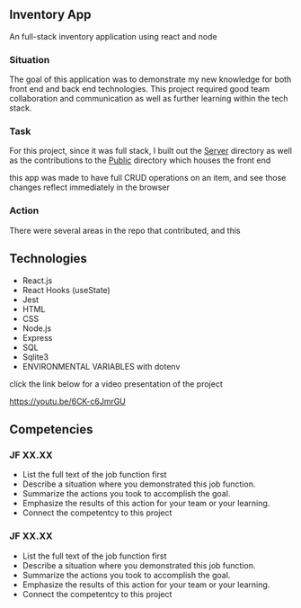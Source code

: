 ## Inventory App

An full-stack inventory application using react and node

### Situation<br>
The goal of this application was to demonstrate my new knowledge for both front end and back end technologies. This project required good team collaboration and communication as well as further learning within the tech stack.

### Task
For this project, since it was full stack, I built out the [Server](https://github.com/Keffdu/final-portfolio/tree/main/Inventory%20App%20Project/server) directory as well as the contributions to the [Public](https://github.com/Keffdu/final-portfolio/tree/main/Inventory%20App%20Project/public) directory which houses the front end

this app was made to have full CRUD operations on an item, and see those changes reflect immediately in the browser

### Action
There were several areas in the repo that contributed, and this 

## Technologies
- React.js
- React Hooks (useState)
- Jest
- HTML
- CSS
- Node.js
- Express
- SQL
- Sqlite3
- ENVIRONMENTAL VARIABLES with dotenv

click the link below for a video presentation of the project

https://youtu.be/6CK-c6JmrGU

## Competencies
### JF XX.XX
- List the full text of the job function first
- Describe a situation where you demonstrated  this job function.
- Summarize the actions you took to accomplish the goal. 
- Emphasize the results of this action for your team or your learning. 
- Connect the competentcy to this project

### JF XX.XX
- List the full text of the job function first
- Describe a situation where you demonstrated  this job function.
- Summarize the actions you took to accomplish the goal. 
- Emphasize the results of this action for your team or your learning. 
- Connect the competentcy to this project